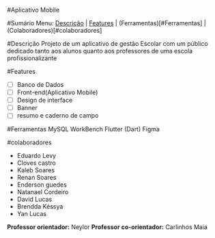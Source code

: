 #Aplicativo Mobile <Nome aqui>
  
#Sumário
Menu: [Descrição](#Descrição) | [Features](#Features) | (Ferramentas)[#Ferramentas] | (Colaboradores)[#colaboradores]

#Descrição
Projeto de um aplicativo de gestão Escolar com um público dedicado tanto aos alunos quanto aos professores de uma escola profissionalizante

#Features
  -[ ] Banco de Dados
  -[ ] Front-end(Aplicativo Mobile)
  -[ ] Design de interface
  -[ ] Banner
  -[ ] resumo e caderno de campo

#Ferramentas
MySQL WorkBench
Flutter (Dart)
Figma

#colaboradores
  * Eduardo Levy
  * Cloves castro
  * Kaleb Soares
  * Renan Soares
  * Enderson guedes
  * Natanael Cordeiro
  * David Lucas
  * Brendda Késsya
  * Yan Lucas

  **Professor orientador:** Neylor
  **Professor co-orientador:** Carlinhos Maia
